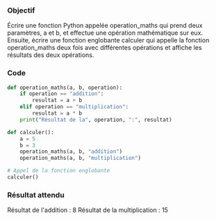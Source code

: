 ### Objectif

Écrire une fonction Python appelée operation_maths qui prend deux paramètres, a et b, et effectue une opération mathématique sur eux. Ensuite, écrire une fonction englobante calculer qui appelle la fonction operation_maths deux fois avec différentes opérations et affiche les résultats des deux opérations.

### Code

```python
def operation_maths(a, b, operation):
    if operation == "addition":
        resultat = a + b
    elif operation == "multiplication":
        resultat = a * b
    print("Résultat de la", operation, ":", resultat)

def calculer():
    a = 5
    b = 3
    operation_maths(a, b, "addition")
    operation_maths(a, b, "multiplication")

# Appel de la fonction englobante
calculer()
```

### Résultat attendu

Résultat de l'addition : 8
Résultat de la multiplication : 15